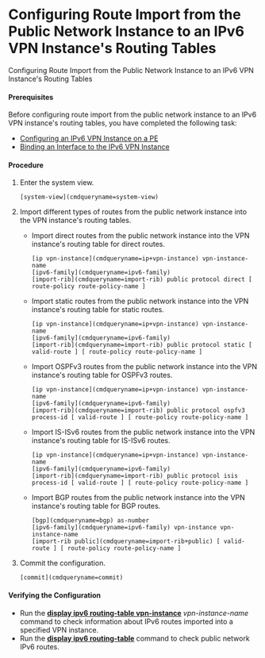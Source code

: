 Configuring Route Import from the Public Network Instance to an IPv6 VPN Instance's Routing Tables
==================================================================================================

Configuring Route Import from the Public Network Instance to an IPv6 VPN Instance's Routing Tables

#### Prerequisites

Before configuring route import from the public network instance to an IPv6 VPN instance's routing tables, you have completed the following task:

* [Configuring an IPv6 VPN Instance on a PE](vrp_L3VPNv6_cfg_0006.html)
* [Binding an Interface to the IPv6 VPN Instance](vrp_L3VPNv6_cfg_0007.html)

#### Procedure

1. Enter the system view.
   
   
   ```
   [system-view](cmdqueryname=system-view)
   ```
2. Import different types of routes from the public network instance into the VPN instance's routing tables.
   * Import direct routes from the public network instance into the VPN instance's routing table for direct routes.
     ```
     [ip vpn-instance](cmdqueryname=ip+vpn-instance) vpn-instance-name
     [ipv6-family](cmdqueryname=ipv6-family)
     [import-rib](cmdqueryname=import-rib) public protocol direct [ route-policy route-policy-name ]
     ```
   * Import static routes from the public network instance into the VPN instance's routing table for static routes.
     ```
     [ip vpn-instance](cmdqueryname=ip+vpn-instance) vpn-instance-name
     [ipv6-family](cmdqueryname=ipv6-family)
     [import-rib](cmdqueryname=import-rib) public protocol static [ valid-route ] [ route-policy route-policy-name ]
     ```
   * Import OSPFv3 routes from the public network instance into the VPN instance's routing table for OSPFv3 routes.
     ```
     [ip vpn-instance](cmdqueryname=ip+vpn-instance) vpn-instance-name
     [ipv6-family](cmdqueryname=ipv6-family)
     [import-rib](cmdqueryname=import-rib) public protocol ospfv3 process-id [ valid-route ] [ route-policy route-policy-name ]
     ```
   * Import IS-ISv6 routes from the public network instance into the VPN instance's routing table for IS-ISv6 routes.
     ```
     [ip vpn-instance](cmdqueryname=ip+vpn-instance) vpn-instance-name
     [ipv6-family](cmdqueryname=ipv6-family)
     [import-rib](cmdqueryname=import-rib) public protocol isis process-id [ valid-route ] [ route-policy route-policy-name ]
     ```
   * Import BGP routes from the public network instance into the VPN instance's routing table for BGP routes.
     ```
     [bgp](cmdqueryname=bgp) as-number
     [ipv6-family](cmdqueryname=ipv6-family) vpn-instance vpn-instance-name
     [import-rib public](cmdqueryname=import-rib+public) [ valid-route ] [ route-policy route-policy-name ]
     ```
3. Commit the configuration.
   
   
   ```
   [commit](cmdqueryname=commit)
   ```

#### Verifying the Configuration

* Run the [**display ipv6 routing-table vpn-instance**](cmdqueryname=display+ipv6+routing-table+vpn-instance) *vpn-instance-name* command to check information about IPv6 routes imported into a specified VPN instance.
* Run the [**display ipv6 routing-table**](cmdqueryname=display+ipv6+routing-table) command to check public network IPv6 routes.